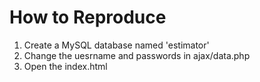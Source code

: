 <h1>How to Reproduce</h1>

<ol>
  <li>Create a MySQL database named 'estimator' </li>
  <li>Change the uesrname and passwords in ajax/data.php </li>
  <li>Open the index.html</li>
</ol>
